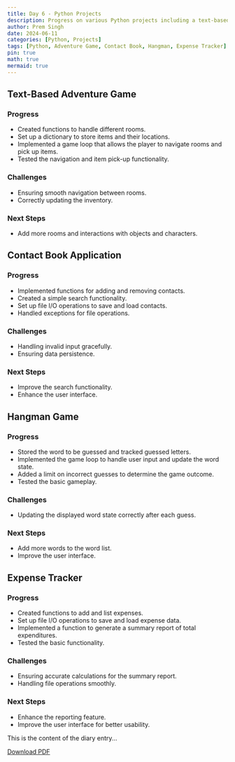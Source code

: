 ```yaml
---
title: Day 6 - Python Projects
description: Progress on various Python projects including a text-based adventure game, contact book application, hangman game, and expense tracker.
author: Prem Singh
date: 2024-06-11
categories: [Python, Projects]
tags: [Python, Adventure Game, Contact Book, Hangman, Expense Tracker]
pin: true
math: true
mermaid: true
---
```


## Text-Based Adventure Game


### Progress

- Created functions to handle different rooms.
- Set up a dictionary to store items and their locations.
- Implemented a game loop that allows the player to navigate rooms and pick up items.
- Tested the navigation and item pick-up functionality.

### Challenges

- Ensuring smooth navigation between rooms.
- Correctly updating the inventory.

### Next Steps

- Add more rooms and interactions with objects and characters.

## Contact Book Application

### Progress

- Implemented functions for adding and removing contacts.
- Created a simple search functionality.
- Set up file I/O operations to save and load contacts.
- Handled exceptions for file operations.

### Challenges

- Handling invalid input gracefully.
- Ensuring data persistence.

### Next Steps

- Improve the search functionality.
- Enhance the user interface.

## Hangman Game

### Progress

- Stored the word to be guessed and tracked guessed letters.
- Implemented the game loop to handle user input and update the word state.
- Added a limit on incorrect guesses to determine the game outcome.
- Tested the basic gameplay.

### Challenges

- Updating the displayed word state correctly after each guess.

### Next Steps

- Add more words to the word list.
- Improve the user interface.

## Expense Tracker

### Progress

- Created functions to add and list expenses.
- Set up file I/O operations to save and load expense data.
- Implemented a function to generate a summary report of total expenditures.
- Tested the basic functionality.

### Challenges

- Ensuring accurate calculations for the summary report.
- Handling file operations smoothly.

### Next Steps

- Enhance the reporting feature.
- Improve the user interface for better usability.


This is the content of the diary entry...  

[Download PDF](/pdfs/2024-06-11-DAY6.pdf)